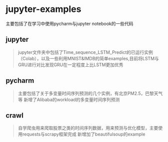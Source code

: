 # jupyter-examples
主要包括了在学习中使用pycharm与jupyter notebook的一些代码
## jupyter
>jupyter文件夹中包括了Time_sequence_LSTM_Predict的已运行实例（Colab），以及一些利用MNIST&IMDB的简单examples,目前将LSTM与GRU进行对比发现GRU在一定程度上比LSTM更加优秀
## pycharm
>主要包括了关于多变量时间序列预测的几个实例，有北京PM2.5，巴黎天气等
>新增了Alibaba的workload的多变量时间序列预测
## crawl
>自学爬虫用来爬取股票之类的时间序列数据，用来预测与优化模型，主要使用requests与scrapy框架完成
>新增加了beautifulsoup的example
